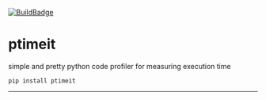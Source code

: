 [![BuildBadge](https://github.com/narekgharibyan/ptimeit/workflows/Build/badge.svg)](https://github.com/narekgharibyan/ptimeit/actions)

# ptimeit
simple and pretty python code profiler for measuring execution time

```
pip install ptimeit
```
___
